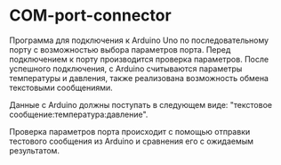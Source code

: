 # COM-port-connector
Программа для подключения к Arduino Uno по последовательному порту с возможностью выбора параметров порта. 
Перед подключением к порту производится проверка параметров.
После успешного подключения, с Arduino считываются параметры температуры и давления, также реализована возможность обмена текстовыми сообщениями.

Данные с Arduino должны поступать в следующем виде: "текстовое сообщение:температура:давление".

Проверка параметров порта происходит с помощью отправки тестового сообщения из Arduino и сравнения его с ожидаемым результатом.   
